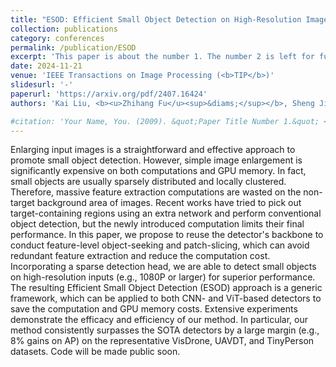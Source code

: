 ```yaml
---
title: "ESOD: Efficient Small Object Detection on High-Resolution Images"
collection: publications
category: conferences
permalink: /publication/ESOD
excerpt: 'This paper is about the number 1. The number 2 is left for future work.'
date: 2024-11-21
venue: 'IEEE Transactions on Image Processing (<b>TIP</b>)'
slidesurl: '-'
paperurl: 'https://arxiv.org/pdf/2407.16424'
authors: 'Kai Liu, <b><u>Zhihang Fu</u><sup>&diams;</sup></b>, Sheng Jin, Ze Chen, Fan Zhou, Rongxin Jiang, Yaowu Chen, Jieping Ye.'

#citation: 'Your Name, You. (2009). &quot;Paper Title Number 1.&quot; <i>Journal 1</i>. 1(1).'
---
```


Enlarging input images is a straightforward and effective approach to promote small object detection. However, simple image enlargement is significantly expensive on both computations and GPU memory. In fact, small objects are usually sparsely distributed and locally clustered. Therefore, massive feature extraction computations are wasted on the non-target background area of images. Recent works have tried to pick out target-containing regions using an extra network and perform conventional object detection, but the newly introduced computation limits their final performance. In this paper, we propose to reuse the detector's backbone to conduct feature-level object-seeking and patch-slicing, which can avoid redundant feature extraction and reduce the computation cost. Incorporating a sparse detection head, we are able to detect small objects on high-resolution inputs (e.g., 1080P or larger) for superior performance. The resulting Efficient Small Object Detection (ESOD) approach is a generic framework, which can be applied to both CNN- and ViT-based detectors to save the computation and GPU memory costs. Extensive experiments demonstrate the efficacy and efficiency of our method. In particular, our method consistently surpasses the SOTA detectors by a large margin (e.g., 8% gains on AP) on the representative VisDrone, UAVDT, and TinyPerson datasets. Code will be made public soon.